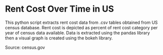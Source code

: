 # Rent Cost Over Time in US
This python script extracts rent cost data from .csv tables obtained from US census database. Rent cost is depicted as percent of rent cost category per year of census data available. Data is extracted using the pandas library then a visual graph is created using the bokeh library.

Source: census.gov
